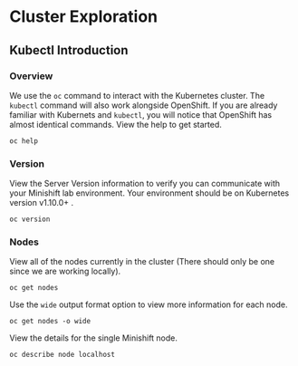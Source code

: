 # Cluster Exploration

## Kubectl Introduction

### Overview
We use the `oc` command to interact with the Kubernetes cluster. The `kubectl` command will also work alongside OpenShift. If you are already familiar with Kubernets and `kubectl`, you will notice that OpenShift has almost identical commands. View the help to get started.

`oc help`

### Version
View the Server Version information to verify you can communicate with your Minishift lab environment. Your environment should be on Kubernetes version v1.10.0+ .

`oc version`

### Nodes
View all of the nodes currently in the cluster (There should only be one since we are working locally).

`oc get nodes`

Use the `wide` output format option to view more information for each node.

`oc get nodes -o wide`

View the details for the single Minishift node.

`oc describe node localhost`
